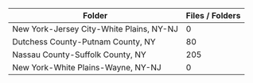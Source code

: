 | Folder                                   |   Files / Folders |
|------------------------------------------|-------------------|
| New York-Jersey City-White Plains, NY-NJ |                 0 |
| Dutchess County-Putnam County, NY        |                80 |
| Nassau County-Suffolk County, NY         |               205 |
| New York-White Plains-Wayne, NY-NJ       |                 0 |